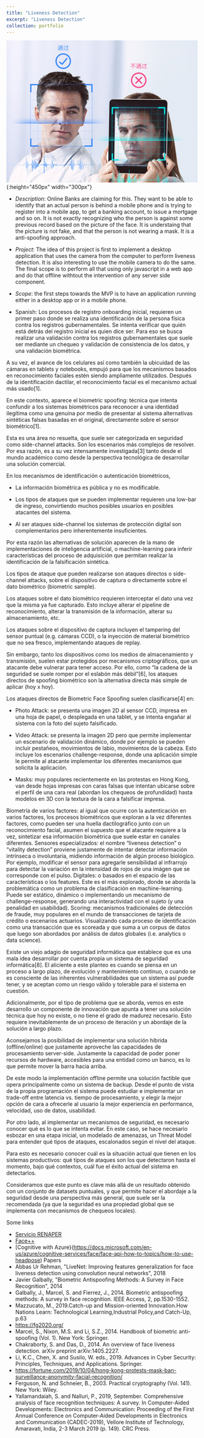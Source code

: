 ```yaml
---
title: "Liveness Detection"
excerpt: "Liveness Detection"
collection: portfolio
---
```


![Descriptor](/images/liveness.jpg){:height="450px" width="300px"}

* *Description*: Online Banks are claiming for this.  They want to be able to identify that an actual person is behind a mobile phone and is trying to register into a mobile app, to get a banking account, to issue a mortgage and so on.  It is not exactly recognizing who the person is against some previous record based on the picture of the face.  It is understaing that the picture is not fake, and that the person is not wearing a mask.  It is a anti-spoofing approach. 

* *Project*: The idea of this project is first to implement a desktop application that uses the camera from the computer to perform liveness detection.  It is also interesting to use the mobile camera to do the same.  The final scope is to perform all that using only javascript in a web app and do that offline withtout the intervention of any server side component.

* *Scope*:  the first steps towards the MVP is to have an application running either in a desktop app or in a mobile phone.

* Spanish: Los procesos de registro onboarding inicial, requieren un primer paso donde se realiza una identificación de la persona física contra los registros gubernamentales.  Se intenta verificar que quién está detrás del registro inicial es quien dice ser.  Para eso se busca realizar una validación contra los registros gubernamentales que suele ser mediante un chequeo y validación de consistencia de los datos, y una validación biométrica.

A su vez, el avance de los celulares así como también la ubicuidad de las cámaras en tablets y notebooks, empujó para que los mecanismos basados en reconocimiento faciales estén siendo ampliamente utilizados. Después de la identificación dactilar, el reconocimiento facial es el mecanismo actual más usado[1].

En este contexto, aparece el biometric spoofing: técnica que intenta confundir a los sistemas biométricos para reconocer a una identidad ilegítima como una genuina por medio de presentar al sistema alternativas sintéticas falsas basadas en el original, directamente sobre el sensor biométrico[1].

Esta es una área no resuelta, que suele ser categorizada en seguridad como side-channel attacks.  Son los escenarios más complejos de resolver.  Por esa razón, es a su vez intensamente investigada[3] tanto desde el mundo académico como desde la perspectiva tecnológica de desarrollar una solución comercial.

En los mecanismos de identificación o autenticación biométricos, 

* La información biométrica es pública y no es modificable.

* Los tipos de ataques que se pueden implementar requieren una low-bar de ingreso, convirtiendo muchos posibles usuarios en posibles atacantes del sistema.

* Al ser ataques side-channel los sistemas de protección digital son complementarios pero inherentemente insuficientes.

Por esta razón las alternativas de solución aparecen de la mano de implementaciones de inteligencia artificial, o machine-learning para inferir características del proceso de adquisición que permitan realizar la identificación de la falsificación sintética.

Los tipos de ataque que pueden realizarse son ataques directos o side-channel attacks, sobre el dispositivo de captura o directamente sobre el dato biométrico (biometric sample).


Los ataques sobre el dato biométrico requieren interceptar el dato una vez que la misma ya fue capturado.  Esto incluye alterar el pipeline de reconocimiento, alterar la transmisión de la información, alterar su almacenamiento, etc.


Los ataques sobre el dispositivo de captura incluyen el tampering del sensor puntual (e.g. cámaras CCD), o la  inyección de material biométrico que no sea fresco, implementando ataques de replay.


Sin embargo, tanto los dispositivos como los medios de almacenamiento y transmisión, suelen estar protegidos por mecanismos criptográficos, que un atacante debe vulnerar para tener acceso.  Por ello, como “la cadena de la seguridad se suele romper por el eslabón más débil”[6], los ataques directos de spoofing biométrico son la alternativa directa más simple de aplicar (hoy x hoy).

Los ataques directos de Biometric Face Spoofing suelen clasificarse[4] en:

* Photo Attack: se presenta una imagen 2D al sensor CCD, impresa en una hoja de papel, o desplegada en una tablet, y se intenta engañar al sistema con la foto del sujeto falsificado.

* Video Attack: se presenta la imagen 2D pero que permite implementar un escenario de validación dinámico, donde por ejemplo se pueden incluir pestañeos, movimientos de labio, movimientos de la cabeza.  Esto incluye los escenarios challenge-response, donde una aplicación simple le permite al atacante implementar los diferentes mecanismos que solicita la aplicación.

* Masks: muy populares recientemente en las protestas en Hong Kong, van desde hojas impresas con caras falsas que intentan ubicarse sobre el perfil de una cara real (abordan los chequeos de profundidad) hasta modelos en 3D con la textura de la cara a falsificar impresa.

Biometría de varios factores: al igual que ocurre con la autenticación en varios factores, los procesos biométricos que exploran a la vez diferentes factores, como pueden ser una huella dactilográfico junto con un reconocimiento facial, asumen el supuesto que el atacante requiere a la vez, sintetizar esa información biométrica que suele estar en canales diferentes.
Sensores especializados: el nombre “liveness detection” o “vitality detection” proviene justamente de intentar detectar información intrínseca o involuntaria, midiendo información de algún proceso biológico.  Por ejemplo, modificar el sensor para agregarle sensibilidad al infrarrojo para detectar la variación en la intensidad de rojos de una imágen que se corresponde con el pulso.
Digitales: o basados en el espacio de las características o los features.  Este es el más explorado, donde se aborda la problemática como un problema de clasificación en machine-learning.  Puede ser estático, dinámico o implementando un mecanismo de challenge-response, generando una interactividad con el sujeto (y una penalidad en usabilidad).
Scoring: mecanismos tradicionales de detección de fraude, muy populares en el mundo de transacciones de tarjeta de crédito o escenarios actuarios.  Visualizando cada proceso de identificación como una transacción que es scoreada y que suma a un corpus de datos que luego son abordados por análisis de datos globales (i.e. analytics o data science).

Existe un viejo adagio de seguridad informática que establece que es una mala idea desarrollar por cuenta propia un sistema de seguridad informática[8].  El aliciente a este planteo es cuando se piensa en un proceso a largo plazo, de evolución y mantenimiento continuo, o cuando se es consciente de las inherentes vulnerabilidades que un sistema así puede tener, y se aceptan como un riesgo válido y tolerable para el sistema en cuestión.

Adicionalmente, por el tipo de problema que se aborda, vemos en este desarrollo un componente de innovación que apunta a tener una solución técnica que hoy no existe, o no tiene el grado de madurez necesario.  Esto requiere inevitablemente de un proceso de iteración y un abordaje de la solución a largo plazo.

Aconsejamos la posibilidad de implementar una solución híbrida (offline/online) que justamente aproveche las capacidades de procesamiento server-side. Justamente la capacidad de poder poner recursos de hardware, accesibles para una entidad como un banco, es lo que permite mover la barra hacia arriba.

De este modo la implementación offline permite una solución factible que opera principalmente como un sistema de backup.  Desde el punto de vista de la propia programación el sistema puede estudiar e implementar un trade-off entre latencia vs. tiempo de procesamiento, y elegir la mejor opción de cara a ofrecerle al usuario la mejor experiencia en performance, velocidad, uso de datos, usabilidad.

Por otro lado, al implementar un mecanismos de seguridad, es necesario conocer qué es lo que se intenta evitar. En este caso, se hace necesario esbozar en una etapa inicial, un modelado de amenazas, un Threat Model para entender qué tipos de ataques, escalonados según el nivel del ataque.  


Para esto es necesario conocer cuál es la situación actual que tienen en los sistemas productivos: qué tipos de ataques son los que detectaron hasta el momento, bajo qué contextos, cuál fue el éxito actual del sistema en detectarlos.  


Consideramos que este punto es clave más allá de un resultado obtenido con un conjunto de datasets puntuales, y que permite hacer el abordaje a la seguridad desde una perspectiva más general, que suele ser la recomendada (ya que la seguridad es una propiedad global que se implementa con mecanismos de chequeos locales).



Some links
* [Servicio RENAPER](https://www.argentina.gob.ar/sid-sistema-de-identidad-digital)
* [Face++](https://www.faceplusplus.com/face-based-identification/)
* [Cognitive with Azure}(https://docs.microsoft.com/en-us/azure/cognitive-services/face/face-api-how-to-topics/how-to-use-headpose)
Papers 
* Abbas Ur Rehman, "LiveNet: Improving features generalization for face liveness detection using convolution neural networks", 2018
* Javier Galbally, "Biometric Antispoofing Methods: A Survey in Face Recognition", 2014
* Galbally, J., Marcel, S. and Fierrez, J., 2014. Biometric antispoofing methods: A survey in face recognition. IEEE Access, 2, pp.1530-1552.
* Mazzucato, M., 2019.Catch-up and Mission-oriented Innovation.How Nations Learn: Technological Learning,Industrial Policy,and Catch-Up, p.63
* https://fg2020.org/ 
* Marcel, S., Nixon, M.S. and Li, S.Z., 2014. Handbook of biometric anti-spoofing (Vol. 1). New York: Springer. 
* Chakraborty, S. and Das, D., 2014. An overview of face liveness detection. arXiv preprint arXiv:1405.2227.
* Li, K.C., Chen, X. and Susilo, W. eds., 2019. Advances in Cyber Security: Principles, Techniques, and Applications. Springer.
* https://fortune.com/2019/10/04/hong-kong-protests-mask-ban-surveillance-anonymity-facial-recognition/
* Ferguson, N. and Schneier, B., 2003. Practical cryptography (Vol. 141). New York: Wiley.
* Yallamandaiah, S. and Nalluri, P., 2019, September. Comprehensive analysis of face recognition techniques: A survey. In Computer-Aided Developments: Electronics and Communication: Proceeding of the First Annual Conference on Computer-Aided Developments in Electronics and Communication (CADEC-2019), Vellore Institute of Technology, Amaravati, India, 2-3 March 2019 (p. 149). CRC Press.





